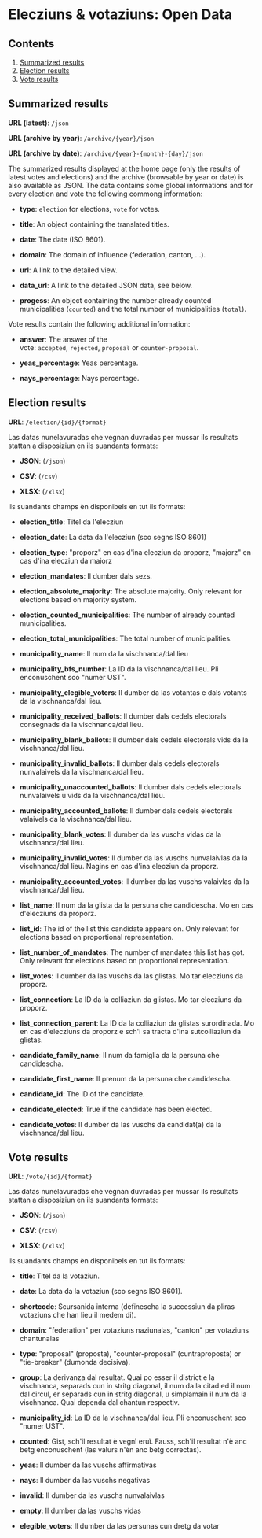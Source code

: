 # Elecziuns & votaziuns: Open Data

## Contents

1. [Summarized results](#summary)
2. [Election results](#election)
3. [Vote results](#vote)

## Summarized results

**URL (latest)**: `/json`

**URL (archive by year)**: `/archive/{year}/json`

**URL (archive by date)**: `/archive/{year}-{month}-{day}/json`

The summarized results displayed at the home page (only the results of latest votes and elections) and the archive (browsable by year or date) is also available as JSON. The data contains some global informations and for every election and vote the following commong information:

- **type**: `election` for elections, `vote` for votes.

- **title**: An object containing the translated titles.

- **date**: The date (ISO 8601).

- **domain**: The domain of influence (federation, canton, ...).

- **url**: A link to the detailed view.

- **data_url**: A link to the detailed JSON data, see below.

- **progess**: An object containing the number already counted municipalities (`counted`) and the total number of municipalities (`total`).

Vote results contain the following additional information:

- **answer**: The answer of the vote: `accepted`, `rejected`, `proposal` or `counter-proposal`.

- **yeas_percentage**: Yeas percentage.

- **nays_percentage**: Nays percentage.

## Election results

**URL**: `/election/{id}/{format}`

Las datas nunelavuradas che vegnan duvradas per mussar ils resultats stattan a disposiziun en ils suandants formats:

- **JSON**: (`/json`)

- **CSV**: (`/csv`)

- **XLSX**: (`/xlsx`)

Ils suandants champs èn disponibels en tut ils formats:

- **election_title**: Titel da l'elecziun

- **election_date**: La data da l'elecziun (sco segns ISO 8601)

- **election_type**: "proporz" en cas d'ina elecziun da proporz, "majorz" en cas d'ina elecziun da maiorz

- **election_mandates**: Il dumber dals sezs.

- **election_absolute_majority**: The absolute majority. Only relevant for elections based on majority system.

- **election_counted_municipalities**: The number of already counted municipalities.

- **election_total_municipalities**: The total number of municipalities.

- **municipality_name**: Il num da la vischnanca/dal lieu

- **municipality_bfs_number**: La ID da la vischnanca/dal lieu. Pli enconuschent sco "numer UST".

- **municipality_elegible_voters**: Il dumber da las votantas e dals votants da la vischnanca/dal lieu.

- **municipality_received_ballots**: Il dumber dals cedels electorals consegnads da la vischnanca/dal lieu.

- **municipality_blank_ballots**: Il dumber dals cedels electorals vids da la vischnanca/dal lieu.

- **municipality_invalid_ballots**: Il dumber dals cedels electorals nunvalaivels da la vischnanca/dal lieu.

- **municipality_unaccounted_ballots**: Il dumber dals cedels electorals nunvalaivels u vids da la vischnanca/dal lieu.

- **municipality_accounted_ballots**: Il dumber dals cedels electorals valaivels da la vischnanca/dal lieu.

- **municipality_blank_votes**: Il dumber da las vuschs vidas da la vischnanca/dal lieu.

- **municipality_invalid_votes**: Il dumber da las vuschs nunvalaivlas da la vischnanca/dal lieu. Nagins en cas d'ina elecziun da proporz.

- **municipality_accounted_votes**: Il dumber da las vuschs valaivlas da la vischnanca/dal lieu.

- **list_name**: Il num da la glista da la persuna che candidescha. Mo en cas d'elecziuns da proporz.

- **list_id**: The id of the list this candidate appears on. Only relevant for elections based on proportional representation.

- **list_number_of_mandates**: The number of mandates this list has got. Only relevant for elections based on proportional representation.

- **list_votes**: Il dumber da las vuschs da las glistas. Mo tar elecziuns da proporz.

- **list_connection**: La ID da la colliaziun da glistas. Mo tar elecziuns da proporz.

- **list_connection_parent**: La ID da la colliaziun da glistas surordinada. Mo en cas d'elecziuns da proporz e sch'i sa tracta d'ina sutcolliaziun da glistas.

- **candidate_family_name**: Il num da famiglia da la persuna che candidescha.

- **candidate_first_name**: Il prenum da la persuna che candidescha.

- **candidate_id**: The ID of the candidate.

- **candidate_elected**: True if the candidate has been elected.

- **candidate_votes**: Il dumber da las vuschs da candidat(a) da la vischnanca/dal lieu.

## Vote results

**URL**: `/vote/{id}/{format}`

Las datas nunelavuradas che vegnan duvradas per mussar ils resultats stattan a disposiziun en ils suandants formats:

- **JSON**: (`/json`)

- **CSV**: (`/csv`)

- **XLSX**: (`/xlsx`)

Ils suandants champs èn disponibels en tut ils formats:

- **title**: Titel da la votaziun.

- **date**: La data da la votaziun (sco segns ISO 8601).

- **shortcode**: Scursanida interna (definescha la successiun da pliras votaziuns che han lieu il medem di).

- **domain**: "federation" per votaziuns naziunalas, "canton" per votaziuns chantunalas

- **type**: "proposal" (proposta), "counter-proposal" (cuntraproposta) or "tie-breaker" (dumonda decisiva).

- **group**: La derivanza dal resultat. Quai po esser il district e la vischnanca, separads cun in stritg diagonal, il num da la citad ed il num dal circul, er separads cun in stritg diagonal, u simplamain il num da la vischnanca. Quai dependa dal chantun respectiv.

- **municipality_id**: La ID da la vischnanca/dal lieu. Pli enconuschent sco "numer UST".

- **counted**: Gist, sch'il resultat è vegnì eruì. Fauss, sch'il resultat n'è anc betg enconuschent (las valurs n'èn anc betg correctas).

- **yeas**: Il dumber da las vuschs affirmativas

- **nays**: Il dumber da las vuschs negativas

- **invalid**: Il dumber da las vuschs nunvalaivlas

- **empty**: Il dumber da las vuschs vidas

- **elegible_voters**: Il dumber da las persunas cun dretg da votar
